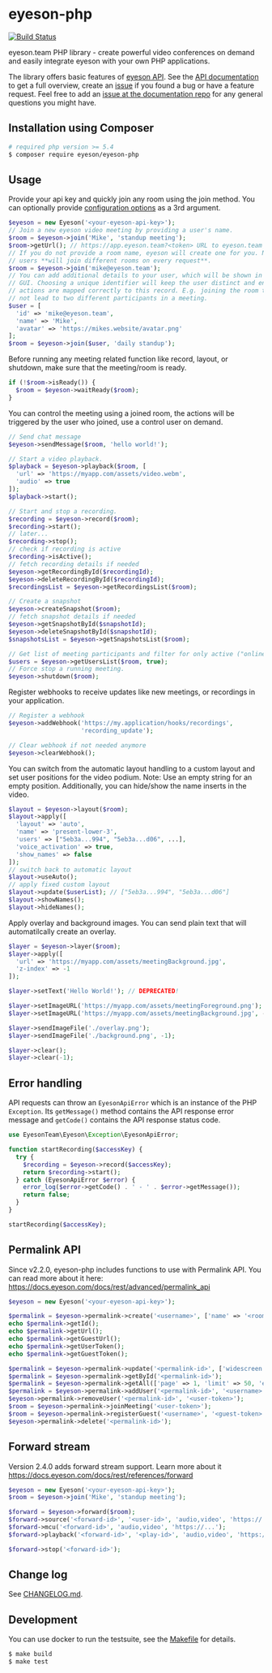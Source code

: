 
# eyeson-php

[![Build Status](https://travis-ci.org/eyeson-team/eyeson-php.svg?branch=master)](https://travis-ci.org/eyeson-team/eyeson-php)

eyeson.team PHP library - create powerful video conferences on demand and
easily integrate eyeson with your own PHP applications.

The library offers basic features of [eyeson API][eyeson]. See the [API
documentation][api-doc] to get a full overview, create an [issue][php-issues] if
you found a bug or have a feature request. Feel free to add an [issue at the
documentation repo][api-issues] for any general questions you might have.

## Installation using Composer

```sh
# required php version >= 5.4
$ composer require eyeson/eyeson-php
```

## Usage

Provide your api key and quickly join any room using the join method. You can
optionally provide [configuration options](/src/Resource/Room.php#L13) as a 3rd
argument.

```php
$eyeson = new Eyeson('<your-eyeson-api-key>');
// Join a new eyeson video meeting by providing a user's name.
$room = $eyeson->join('Mike', 'standup meeting');
$room->getUrl(); // https://app.eyeson.team?<token> URL to eyeson.team video GUI
// If you do not provide a room name, eyeson will create one for you. Note that
// users **will join different rooms on every request**.
$room = $eyeson->join('mike@eyeson.team');
// You can add additional details to your user, which will be shown in the
// GUI. Choosing a unique identifier will keep the user distinct and ensures
// actions are mapped correctly to this record. E.g. joining the room twice will
// not lead to two different participants in a meeting.
$user = [
  'id' => 'mike@eyeson.team',
  'name' => 'Mike',
  'avatar' => 'https://mikes.website/avatar.png'
];
$room = $eyeson->join($user, 'daily standup');
```

Before running any meeting related function like record, layout, or shutdown,
make sure that the meeting/room is ready.

```php
if (!$room->isReady()) {
  $room = $eyeson->waitReady($room);
}
```

You can control the meeting using a joined room, the actions will be triggered
by the user who joined, use a control user on demand.

```php
// Send chat message
$eyeson->sendMessage($room, 'hello world!');

// Start a video playback.
$playback = $eyeson->playback($room, [
  'url' => 'https://myapp.com/assets/video.webm',
  'audio' => true
]);
$playback->start();

// Start and stop a recording.
$recording = $eyeson->record($room);
$recording->start();
// later...
$recording->stop();
// check if recording is active
$recording->isActive();
// fetch recording details if needed
$eyeson->getRecordingById($recordingId);
$eyeson->deleteRecordingById($recordingId);
$recordingsList = $eyeson->getRecordingsList($room);

// Create a snapshot
$eyeson->createSnapshot($room);
// fetch snapshot details if needed
$eyeson->getSnapshotById($snapshotId);
$eyeson->deleteSnapshotById($snapshotId);
$snapshotsList = $eyeson->getSnapshotsList($room);

// Get list of meeting participants and filter for only active ("online")
$users = $eyeson->getUsersList($room, true);
// Force stop a running meeting.
$eyeson->shutdown($room);
```

Register webhooks to receive updates like new meetings, or recordings in your
application.

```php
// Register a webhook
$eyeson->addWebhook('https://my.application/hooks/recordings',
                    'recording_update');

// Clear webhook if not needed anymore
$eyeson->clearWebhook();
```

You can switch from the automatic layout handling to a custom layout and set
user positions for the video podium. Note: Use an empty string for
an empty position. Additionally, you can hide/show the name inserts in the
video.

```php
$layout = $eyeson->layout($room);
$layout->apply([
  'layout' => 'auto',
  'name' => 'present-lower-3',
  'users' => ["5eb3a...994", "5eb3a...d06", ...],
  'voice_activation' => true,
  'show_names' => false
]);
// switch back to automatic layout
$layout->useAuto();
// apply fixed custom layout
$layout->update($userList); // ["5eb3a...994", "5eb3a...d06"]
$layout->showNames();
$layout->hideNames();
```

Apply overlay and background images. You can send plain text that will
automatilcally create an overlay.

```php
$layer = $eyeson->layer($room);
$layer->apply([
  'url' => 'https://myapp.com/assets/meetingBackground.jpg',
  'z-index' => -1
]);

$layer->setText('Hello World!'); // DEPRECATED!

$layer->setImageURL('https://myapp.com/assets/meetingForeground.png');
$layer->setImageURL('https://myapp.com/assets/meetingBackground.jpg', -1);

$layer->sendImageFile('./overlay.png');
$layer->sendImageFile('./background.png', -1);

$layer->clear();
$layer->clear(-1);
```

## Error handling

API requests can throw an `EyesonApiError` which is an instance of the PHP
`Exception`. Its `getMessage()` method contains the API response error message
and `getCode()` contains the API response status code.

```php
use EyesonTeam\Eyeson\Exception\EyesonApiError;

function startRecording($accessKey) {
  try {
    $recording = $eyeson->record($accessKey);
    return $recording->start();
  } catch (EyesonApiError $error) {
    error_log($error->getCode() . ' - ' . $error->getMessage());
    return false;
  }
}

startRecording($accessKey);
```

## Permalink API

Since v2.2.0, eyeson-php includes functions to use with Permalink API. You can
read more about it here: https://docs.eyeson.com/docs/rest/advanced/permalink_api

```php
$eyeson = new Eyeson('<your-eyeson-api-key>');

$permalink = $eyeson->permalink->create('<username>', ['name' => '<room_name>', 'widescreen' => true]);
echo $permalink->getId();
echo $permalink->getUrl();
echo $permalink->getGuestUrl();
echo $permalink->getUserToken();
echo $permalink->getGuestToken();

$permalink = $eyeson->permalink->update('<permalink-id>', ['widescreen' => false]);
$permalink = $eyeson->permalink->getById('<permalink-id>');
$permalink = $eyeson->permalink->getAll(['page' => 1, 'limit' => 50, 'expired' => false]);
$permalink = $eyeson->permalink->addUser('<permalink-id>', '<username>', ['id' => '<user-id>']);
$eyeson->permalink->removeUser('<permalink-id>', '<user-token>');
$room = $eyeson->permalink->joinMeeting('<user-token>');
$room = $eyeson->permalink->registerGuest('<username>', '<guest-token>', ['id' => '<user-id>']); # works only if $permalink->isStarted() === true
$eyeson->permalink->delete('<permalink-id>');
```

## Forward stream

Version 2.4.0 adds forward stream support. Learn more about it
https://docs.eyeson.com/docs/rest/references/forward

```php
$eyeson = new Eyeson('<your-eyeson-api-key>');
$room = $eyeson->join('Mike', 'standup meeting');

$forward = $eyeson->forward($room);
$forward->source('<forward-id>', '<user-id>', 'audio,video', 'https://...');
$forward->mcu('<forward-id>', 'audio,video', 'https://...');
$forward->playback('<forward-id>', '<play-id>', 'audio,video', 'https://...');

$forward->stop('<forward-id>');
```

## Change log

See [CHANGELOG.md](./CHANGELOG.md).

## Development

You can use docker to run the testsuite, see the [Makefile](/Makefile) for
details.

```sh
$ make build
$ make test
```

[eyeson]: https://www.eyeson.team "eyeson"
[api-doc]: https://docs.eyeson.com/ "eyeson API Documentation"
[php-issues]: https://github.com/eyeson-team/eyeson-php/issues "eyeson PHP Issues"
[api-issues]: https://github.com/eyeson-team/api/issues "eyeson API issues"

[1]: https://hub.docker.com/_/php/ "PHP Docker Image"
